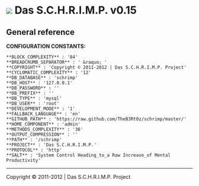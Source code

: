 ![](https://raw.github.com/TheB3Rt0z/schrimp/master/.inc/img/schrimp_favicon_md.ico "") Das S.C.H.R.I.M.P. v0.15
================================================================================================================



General reference
-----------------


**CONFIGURATION CONSTANTS:**

    **BLOCK_COMPLEXITY** : '84'
    **BREADCRUMB_SEPARATOR** : ' &raquo; '
    **COPYRIGHT** : 'Copyright © 2011-2012 | Das S.C.H.R.I.M.P. Project'
    **CYCLOMATIC_COMPLEXITY** : '12'
    **DB_DATABASE** : 'schrimp'
    **DB_HOST** : '127.0.0.1'
    **DB_PASSWORD** : ''
    **DB_PREFIX** : ''
    **DB_TYPE** : 'mysql'
    **DB_USER** : 'root'
    **DEVELOPMENT_MODE** : '1'
    **FALLBACK_LANGUAGE** : 'en'
    **GITHUB_PATH** : 'https://raw.github.com/TheB3Rt0z/schrimp/master/'
    **HOME_COMPONENT** : 'admin'
    **METHODS_COMPLEXITY** : '36'
    **OUTPUT_COMPRESSION** : ''
    **PATH** : '/schrimp'
    **PROJECT** : 'Das S.C.H.R.I.M.P.'
    **PROTOCOL** : 'http'
    **SALT** : 'System Control Heading_to_a Raw Increase_of Mental Productivity'

***






Copyright © 2011-2012 | Das S.C.H.R.I.M.P. Project
